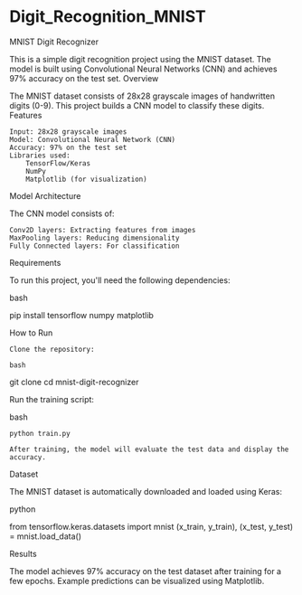 # Digit_Recognition_MNIST
MNIST Digit Recognizer

This is a simple digit recognition project using the MNIST dataset. The model is built using Convolutional Neural Networks (CNN) and achieves 97% accuracy on the test set.
Overview

The MNIST dataset consists of 28x28 grayscale images of handwritten digits (0-9). This project builds a CNN model to classify these digits.
Features

    Input: 28x28 grayscale images
    Model: Convolutional Neural Network (CNN)
    Accuracy: 97% on the test set
    Libraries used:
        TensorFlow/Keras
        NumPy
        Matplotlib (for visualization)

Model Architecture

The CNN model consists of:

    Conv2D layers: Extracting features from images
    MaxPooling layers: Reducing dimensionality
    Fully Connected layers: For classification

Requirements

To run this project, you'll need the following dependencies:

bash

pip install tensorflow numpy matplotlib

How to Run

    Clone the repository:

    bash

git clone <repository-url>
cd mnist-digit-recognizer

Run the training script:

bash

    python train.py

    After training, the model will evaluate the test data and display the accuracy.

Dataset

The MNIST dataset is automatically downloaded and loaded using Keras:

python

from tensorflow.keras.datasets import mnist
(x_train, y_train), (x_test, y_test) = mnist.load_data()

Results

The model achieves 97% accuracy on the test dataset after training for a few epochs. Example predictions can be visualized using Matplotlib.